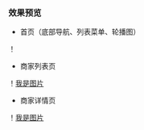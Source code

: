 ### 效果预览

* 首页（底部导航、列表菜单、轮播图）

！[](./images/Image1.png)

* 商家列表页

！[我是图片](./images/Image2.png)


* 商家详情页

！[我是图片](./images/Image3.png)
